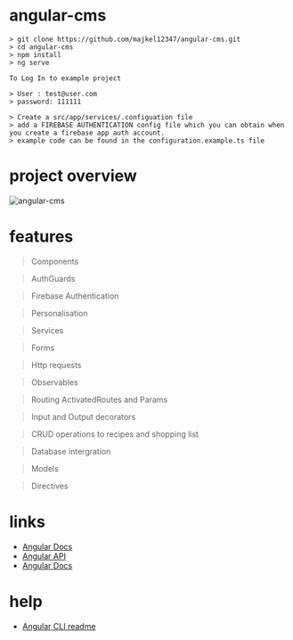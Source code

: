 # angular-cms
```
> git clone https://github.com/majkel12347/angular-cms.git
> cd angular-cms
> npm install
> ng serve

To Log In to example project 

> User : test@user.com
> password: 111111 

> Create a src/app/services/.configuation file 
> add a FIREBASE AUTHENTICATION config file which you can obtain when you create a firebase app auth account.
> example code can be found in the configuration.example.ts file

```
# project overview

![angular-cms](https://user-images.githubusercontent.com/19737032/51043643-7c4f0100-15bf-11e9-9293-c0ccff2101ce.png)


# features

> Components

> AuthGuards

> Firebase Authentication

> Personalisation

> Services

> Forms

> Http requests

> Observables

> Routing ActivatedRoutes and Params

> Input and Output decorators

> CRUD operations to recipes and shopping list

> Database intergration

> Models

> Directives

# links
- [Angular Docs](https://angular.io/)
- [Angular API](https://angular.io/api)
- [Angular Docs](https://angular.io/)

# help
- [Angular CLI readme](https://github.com/angular/angular-cli/blob/master/README.md)
